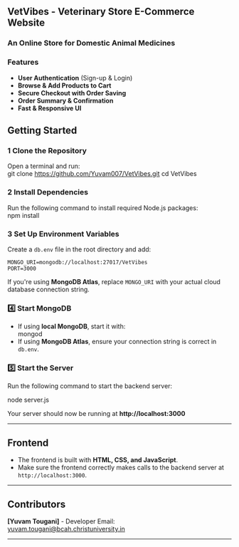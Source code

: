 ## **VetVibes - Veterinary Store E-Commerce Website**   
### **An Online Store for Domestic Animal Medicines**  
### **Features**  
- **User Authentication** (Sign-up & Login)  
- **Browse & Add Products to Cart**  
- **Secure Checkout with Order Saving**  
- **Order Summary & Confirmation**  
- **Fast & Responsive UI**
## **Getting Started**  
### **1️ Clone the Repository**  
Open a terminal and run:  
git clone https://github.com/Yuvam007/VetVibes.git
cd VetVibes
### **2️ Install Dependencies**  
Run the following command to install required Node.js packages:  
npm install
### **3️ Set Up Environment Variables**  
Create a `db.env` file in the root directory and add:  
```env
MONGO_URI=mongodb://localhost:27017/VetVibes
PORT=3000
```
If you're using **MongoDB Atlas**, replace `MONGO_URI` with your actual cloud database connection string.  

### **4️⃣ Start MongoDB**  
- If using **local MongoDB**, start it with:  
  mongod
- If using **MongoDB Atlas**, ensure your connection string is correct in `db.env`.
### **5️⃣ Start the Server**  
Run the following command to start the backend server:  

node server.js

Your server should now be running at **http://localhost:3000**  

---
## **Frontend**  
- The frontend is built with **HTML, CSS, and JavaScript**.  
- Make sure the frontend correctly makes calls to the backend server at `http://localhost:3000`.

---

## **Contributors**  
**[Yuvam Tougani]** - Developer
Email: yuvam.tougani@bcah.christuniversity.in  

---
